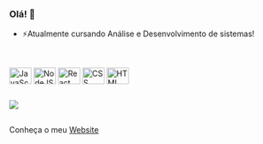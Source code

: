 ### Olá! 👋

- ⚡Atualmente cursando Análise e Desenvolvimento de sistemas!

##
<div style="display: inline_block"><br>
<img align="center" alt="JavaScript" height="30" width="40" src="https://cdn.jsdelivr.net/gh/devicons/devicon/icons/javascript/javascript-original.svg"/>
<img align="center" alt="NodeJS" height="30" width="40" src="https://cdn.jsdelivr.net/gh/devicons/devicon/icons/nodejs/nodejs-original.svg"/>
<img align="center" alt="React" height="30" width="40" src="https://cdn.jsdelivr.net/gh/devicons/devicon/icons/react/react-original.svg"/>
<img align="center" alt="CSS" height="30" width="40" src="https://cdn.jsdelivr.net/gh/devicons/devicon/icons/css3/css3-original.svg"/>
<img align="center" alt="HTML" height="30" width="40" src="https://cdn.jsdelivr.net/gh/devicons/devicon/icons/html5/html5-original.svg"/>
</div>

##

<div>
  <a href="https://www.linkedin.com/in/jo%C3%A3o-vinicius-magrini-b55997235/" target="_blank"><img src="https://img.shields.io/badge/-LinkedIn-%230077B5?style=for-the-badge&logo=linkedin&logoColor=white" target="_blank"></a> 
</div>

##

<div>
    <p>Conheça o meu <a href="https://joaoviniciusmagrini.netlify.app/#" target="_blank">Website</a></p>
 </div>
